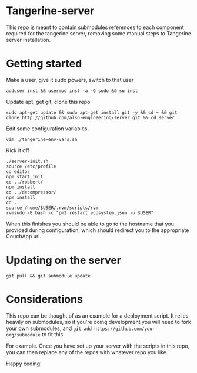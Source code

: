 # Tangerine-server

This repo is meant to contain submodules references to each component required for the tangerine server, removing some manual steps to Tangerine server installation.

# Getting started

Make a user, give it sudo powers, switch to that user

```shell
adduser inst && usermod inst -a -G sudo && su inst
```

Update apt, get git, clone this repo

```shell
sudo apt-get update && sudo apt-get install git -y && cd ~ && git clone http://github.com/also-engineering/server.git && cd server
```

Edit some configuration variables.

```shell
vim ./tangerine-env-vars.sh
```

Kick it off

```shell
./server-init.sh
source /etc/profile
cd editor
npm start init
cd ../robbert/
npm install
cd ../decompressor/
npm install
cd ..
source /home/$USER/.rvm/scripts/rvm
rvmsudo -E bash -c "pm2 restart ecosystem.json -u $USER"
```

When this finishes you should be able to go to the hostname that you provided during configuration, which should redirect you to the appropriate CouchApp url.

# Updating on the server

`git pull && git submodule update`

# Considerations

This repo can be thought of as an example for a deployment script. It relies heavily on submodules, so if you're doing development you will need to fork your own submodules, and `git add https://github.com/your-org/submodule` to fit this.

For example. Once you have set up your server with the scripts in this repo, you can then replace any of the repos with whatever repo you like.

Happy coding!
